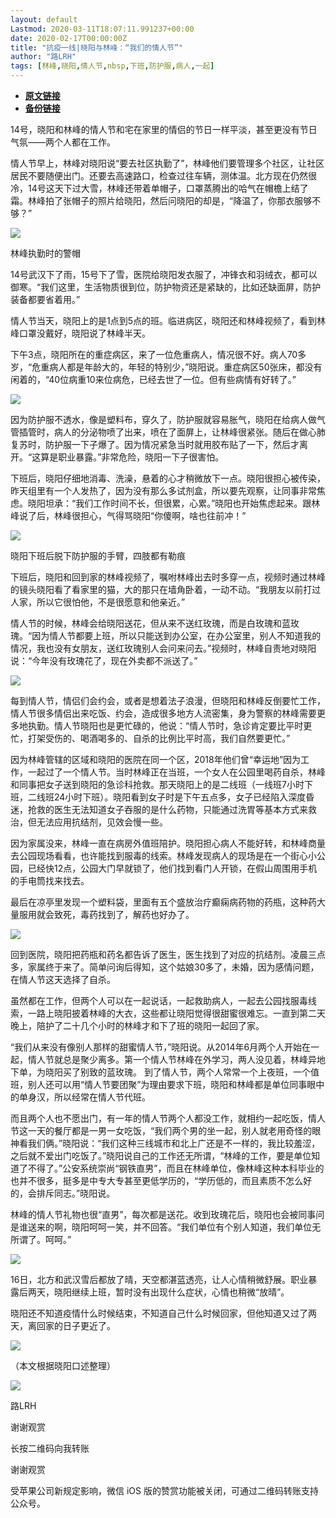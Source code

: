 ```yaml
---
layout: default
Lastmod: 2020-03-11T18:07:11.991237+00:00
date: 2020-02-17T00:00:00Z
title: "抗疫一线|晓阳与林峰：“我们的情人节”"
author: "路LRH"
tags: [林峰,晓阳,情人节,nbsp,下班,防护服,病人,一起]
---
```


* [**原文链接**](https://mp.weixin.qq.com/s/elWDPy25HJ2rNSSBbJbGHA)
* [**备份链接**](https://archive.li/wip/wllAW)


  

  

14号，晓阳和林峰的情人节和宅在家里的情侣的节日一样平淡，甚至更没有节日气氛——两个人都在工作。

情人节早上，林峰对晓阳说“要去社区执勤了”，林峰他们要管理多个社区，让社区居民不要随便出门。还要去高速路口，检查过往车辆，测体温。北方现在仍然很冷，14号这天下过大雪，林峰还带着单帽子，口罩蒸腾出的哈气在帽檐上结了霜。林峰拍了张帽子的照片给晓阳，然后问晓阳的却是，“降温了，你那衣服够不够？”

![](/images/post/d5c2cf3ccdb4744a5f5ce02b2d3ae119.jpg)

林峰执勤时的警帽  

  

14号武汉下了雨，15号下了雪，医院给晓阳发衣服了，冲锋衣和羽绒衣，都可以御寒。“我们这里，生活物质很到位，防护物资还是紧缺的，比如还缺面屏，防护装备都要省着用。”

情人节当天，晓阳上的是1点到5点的班。临进病区，晓阳还和林峰视频了，看到林峰口罩没戴好，晓阳说了林峰半天。

  

下午3点，晓阳所在的重症病区，来了一位危重病人，情况很不好。病人70多岁，“危重病人都是年龄大的，年轻的特别少，”晓阳说。重症病区50张床，都没有闲着的，“40位病重10来位病危，已经去世了一位。但有些病情有好转了。”

  

![](/images/post/4a709a4b3639f33aa79063eea44cb649.jpg)

  

因为防护服不透水，像是塑料布，穿久了，防护服就容易胀气，晓阳在给病人做气管插管时，病人的分泌物喷了出来，喷在了面屏上，让林峰很紧张。随后在做心肺复苏时，防护服一下子爆了。因为情况紧急当时就用胶布贴了一下，然后才离开。“这算是职业暴露。”非常危险，晓阳一下子很害怕。

下班后，晓阳仔细地消毒、洗澡，悬着的心才稍微放下一点。晓阳很担心被传染，昨天组里有一个人发热了，因为没有那么多试剂盒，所以要先观察，让同事非常焦虑。晓阳坦承：“我们工作时间不长，但很累，心累。”晓阳也开始焦虑起来。跟林峰说了后，林峰很担心，气得骂晓阳“你傻啊，啥也往前冲！”

  

![](/images/post/b50487604ee9a1eefa60bc2ff0c88ed0.jpg)

晓阳下班后脱下防护服的手臂，四肢都有勒痕  

下班后，晓阳和回到家的林峰视频了，嘱咐林峰出去时多穿一点，视频时通过林峰的镜头晓阳看了看家里的猫，大的那只在墙角卧着，一动不动。“我朋友以前打过人家，所以它很怕他，不是很愿意和他亲近。”

情人节的时候，林峰会给晓阳送花，但从来不送红玫瑰，而是白玫瑰和蓝玫瑰。“因为情人节都要上班，所以只能送到办公室，在办公室里，别人不知道我的情况，我也没有女朋友，送红玫瑰别人会问来问去。”视频时，林峰自责地对晓阳说：“今年没有玫瑰花了，现在外卖都不派送了。”

  

![](/images/post/e64f657167f64235e12a4716a33a4748.jpg)

每到情人节，情侣们会约会，或者是想着法子浪漫，但晓阳和林峰反倒要忙工作，情人节很多情侣出来吃饭、约会，造成很多地方人流密集，身为警察的林峰需要更多地执勤。情人节晓阳也是更忙碌的，他说：“情人节时，急诊肯定要比平时更忙，打架受伤的、喝酒喝多的、自杀的比例比平时高，我们自然要更忙。”

因为林峰管辖的区域和晓阳的医院在同一个区，2018年他们曾“幸运地”因为工作，一起过了一个情人节。当时林峰正在当班，一个女人在公园里喝药自杀，林峰和同事把女子送到晓阳的急诊科抢救。那天晓阳上的是二线班（一线班7小时下班，二线班24小时下班）。晓阳看到女子时是下午五点多，女子已经陷入深度昏迷，抢救的医生无法知道女子吞服的是什么药物，只能通过洗胃等基本方式来救治，但无法应用抗结剂，见效会慢一些。

因为家属没来，林峰一直在病房外值班陪护。晓阳担心病人不能好转，和林峰商量去公园现场看看，也许能找到服毒的线索。林峰发现病人的现场是在一个街心小公园，已经快12点，公园大门早就锁了，他们找到看门人开锁，在假山周围用手机的手电筒找来找去。

  

最后在凉亭里发现一个塑料袋，里面有五个盛放治疗癫痫病药物的药瓶，这种药大量服用就会致死，毒药找到了，解药也好办了。

![](/images/post/b8c17bf5793b478df974368b952e1371.jpg)

  

回到医院，晓阳把药瓶和药名都告诉了医生，医生找到了对应的抗结剂。凌晨三点多，家属终于来了。简单问询后得知，这个姑娘30多了，未婚，因为感情问题，在情人节这天选择了自杀。

虽然都在工作，但两个人可以在一起说话，一起救助病人，一起去公园找服毒线索，一路上晓阳披着林峰的大衣，这些都让晓阳觉得很甜蜜很难忘。一直到第二天晚上，陪护了二十几个小时的林峰才和下了班的晓阳一起回了家。

“我们从来没有像别人那样的甜蜜情人节，”晓阳说。从2014年6月两个人开始在一起，情人节就总是聚少离多。第一个情人节林峰在外学习，两人没见着，林峰异地下单，为晓阳买了别致的蓝玫瑰。 到了情人节，两个人常常一个上夜班，一个值班，别人还可以用“情人节要团聚”为理由要求下班，晓阳和林峰都是单位同事眼中的单身汉，所以经常在情人节代班。

而且两个人也不愿出门，有一年的情人节两个人都没工作，就相约一起吃饭，情人节这一天的餐厅都是一男一女吃饭，“我们两个男的坐一起，别人就老用奇怪的眼神看我们俩。”晓阳说：“我们这种三线城市和北上广还是不一样的，我比较羞涩，之后就不爱出门吃饭了。”晓阳说自己的工作还无所谓，“林峰的工作，要是单位知道了不得了。”公安系统崇尚“钢铁直男”，而且在林峰单位，像林峰这种本科毕业的也并不很多，挺多是中专大专甚至更低学历的，“学历低的，而且素质不怎么好的，会排斥同志。”晓阳说。

林峰的情人节礼物也很“直男”，每次都是送花。收到玫瑰花后，晓阳也会被同事问是谁送来的啊，晓阳呵呵一笑，并不回答。“我们单位有个别人知道，我们单位无所谓了。呵呵。”

  

![](/images/post/84c186e3acf982df104f0dfdb55f4b8f.jpg)

16日，北方和武汉雪后都放了晴，天空都湛蓝透亮，让人心情稍微舒展。职业暴露后两天，晓阳继续上班，暂时没有出现什么症状，心情也稍微“放晴”。

  

晓阳还不知道疫情什么时候结束，不知道自己什么时候回家，但他知道又过了两天，离回家的日子更近了。

  

![](/images/post/31560bf6cf5cad7f82cce3b0db956a79.jpg)

（本文根据晓阳口述整理）

![](/images/post/61075205e6d4fea2a9889bd8fa4b5d2a.jpg)

  

路LRH

谢谢观赏

长按二维码向我转账

谢谢观赏

受苹果公司新规定影响，微信 iOS 版的赞赏功能被关闭，可通过二维码转账支持公众号。

